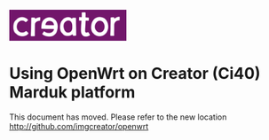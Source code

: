 
![Creator logo](../images/creatorlogo.png)

# Using OpenWrt on Creator (Ci40) Marduk platform

This document has moved. Please refer to the new location http://github.com/imgcreator/openwrt
